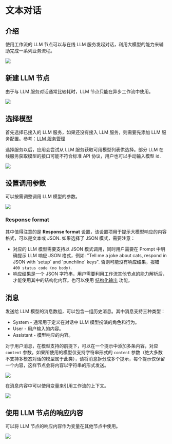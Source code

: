# 文本对话

<PluginInfo name="ai"></PluginInfo>

## 介绍

使用工作流的 LLM 节点可以与在线 LLM 服务发起对话，利用大模型的能力来辅助完成一系列业务流程。

![](https://static-docs.nocobase.com/202503041012091.png)

## 新建 LLM 节点

由于与 LLM 服务对话通常比较耗时，LLM 节点只能在异步工作流中使用。

![](https://static-docs.nocobase.com/202503041013363.png)

## 选择模型

首先选择已接入的 LLM 服务，如果还没有接入 LLM 服务，则需要先添加 LLM 服务配置。参考：[LLM 服务管理](/ai-employees/quick-start/llm-service)

选择服务以后，应用会尝试从 LLM 服务获取可用模型列表供选择。部分 LLM 在线服务获取模型的接口可能不符合标准 API 协议，用户也可以手动输入模型 id.

![](https://static-docs.nocobase.com/202503041013084.png)

## 设置调用参数

可以按需调整调用 LLM 模型的参数。

![](https://static-docs.nocobase.com/202503041014778.png)

### Response format

其中值得注意的是 **Response format** 设置，该设置项用于提示大模型响应的内容格式，可以是文本或 JSON. 如果选择了 JSON 模式，需要注意：

- 对应的 LLM 模型需要支持以 JSON 模式调用，同时用户需要在 Prompt 中明确提示 LLM 响应 JSON 格式，例如: "Tell me a joke about cats, respond in JSON with \`setup\` and \`punchline\` keys". 否则可能没有响应结果，报错 `400 status code (no body)`.
- 响应结果是一个 JSON 字符串，用户需要利用工作流其他节点的能力解析后，才能使用其中的结构化内容。也可以使用 [结构化输出](/ai-employees/workflow/nodes/llm/structured-output) 功能。

## 消息

发送给 LLM 模型的消息数组，可以包含一组历史消息。其中消息支持三种类型：

- System - 通常用于定义在对话中 LLM 模型扮演的角色和行为。
- User - 用户输入的内容。
- Assistant - 模型响应的内容。

对于用户消息，在模型支持的前提下，可以在一个提示中添加多条内容，对应 `content` 参数。如果所使用的模型仅支持字符串形式的 `content` 参数（绝大多数不支持多模态对话的模型属于此类），请将消息拆分成多个提示，每个提示仅保留一个内容，这样节点会将内容以字符串的形式发送。

![](https://static-docs.nocobase.com/202503041016140.png)

在消息内容中可以使用变量来引用工作流的上下文。

![](https://static-docs.nocobase.com/202503041017879.png)

## 使用 LLM 节点的响应内容

可以将 LLM 节点的响应内容作为变量在其他节点中使用。

![](https://static-docs.nocobase.com/202503041018508.png)
